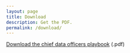 ```yaml
---
layout: page
title: Download
description: Get the PDF.
permalink: /download/
---
```


[Download the chief data officers playbook](/assets/pdfs/CDO_Playbook_2021.pdf) (.pdf)